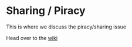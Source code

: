# Sharing / Piracy
This is where we discuss the piracy/sharing issue

Head over to the [wiki](https://github.com/Internet-Freedom-Lx/topic-piracy/wiki)
